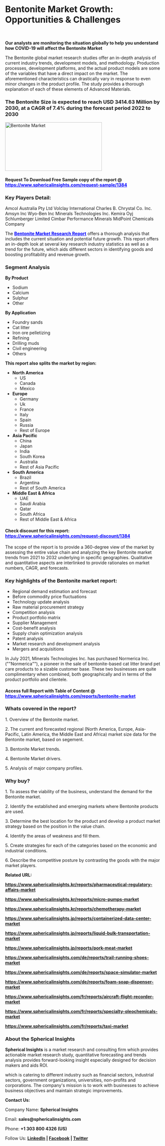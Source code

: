 <p>&nbsp;</p>
<h1><strong>Bentonite Market Growth: Opportunities &amp; Challenges</strong></h1>
<p>&nbsp;</p>
<p><strong>Our analysts are monitoring the situation globally to help you understand how COVID-19 will affect the Bentonite Market</strong></p>
<p>The Bentonite global market research studies offer an in-depth analysis of current industry trends, development models, and methodology. Production processes, development platforms, and the actual product models are some of the variables that have a direct impact on the market. The aforementioned characteristics can drastically vary in response to even minor changes in the product profile. The study provides a thorough explanation of each of these elements of Advanced Materials.</p>
<h3>The Bentonite Size is expected to reach USD 3414.63 Million by 2030, at a CAGR of 7.4% during the forecast period 2022 to 2030</h3>
<p><img src="https://www.sphericalinsights.com/images/rd/bentonite-market.png" alt="Bentonite Market " width="314" height="158" /></p>
<h4>Request To Download Free Sample copy of the report @ <span style="color: #0000ff;"><a style="color: #0000ff;" href="https://www.sphericalinsights.com/request-sample/1384" target="_blank">https://www.sphericalinsights.com/request-sample/1384</a></span></h4>
<h3><strong>Key Players Detail:</strong></h3>
<p>Amcol Australia Pty Ltd Volclay International Charles B. Chrystal Co. Inc. Amsyn Inc Wyo-Ben Inc Minerals Technologies Inc. Kemira Oyj Schlumberger Limited Cimbar Performance Minerals MidPoint Chemicals Company</p>
<p>The <strong><span style="color: #0000ff;"><a style="color: #0000ff;" href="https://www.sphericalinsights.com/reports/bentonite-market" target="_blank">Bentonite Market Research Report</a></span></strong> offers a thorough analysis that includes the current situation and potential future growth. This report offers an in-depth look at several key research industry statistics as well as a trend for the future, which aids different sectors in identifying goods and boosting profitability and revenue growth.</p>
<h3><strong>Segment Analysis </strong></h3>
<p><strong>By Product</strong></p>
<ul>
<li>Sodium</li>
<li>Calcium</li>
<li>Sulphur</li>
<li>Other</li>
</ul>
<p><strong>By Application</strong></p>
<ul>
<li>Foundry sands</li>
<li>Cat litter</li>
<li>Iron ore pelletizing</li>
<li>Refining</li>
<li>Drilling muds</li>
<li>Civil engineering</li>
<li>Others</li>
</ul>
<p><strong>This report also splits the market by region:</strong></p>
<ul>
<li><strong>North America</strong>
<ul>
<li>US</li>
<li>Canada</li>
<li>Mexico</li>
</ul>
</li>
<li><strong>Europe</strong>
<ul>
<li>Germany</li>
<li>Uk</li>
<li>France</li>
<li>Italy</li>
<li>Spain</li>
<li>Russia</li>
<li>Rest of Europe</li>
</ul>
</li>
<li><strong>Asia Pacific</strong>
<ul>
<li>China</li>
<li>Japan</li>
<li>India</li>
<li>South Korea</li>
<li>Australia</li>
<li>Rest of Asia Pacific</li>
</ul>
</li>
<li><strong>South America</strong>
<ul>
<li>Brazil</li>
<li>Argentina</li>
<li>Rest of South America</li>
</ul>
</li>
<li><strong>Middle East &amp; Africa</strong>
<ul>
<li>UAE</li>
<li>Saudi Arabia</li>
<li>Qatar</li>
<li>South Africa</li>
<li>Rest of Middle East &amp; Africa</li>
</ul>
</li>
</ul>
<h4>Check discount for this report: <span style="color: #0000ff;"><a style="color: #0000ff;" href="https://www.sphericalinsights.com/request-discount/1384" target="_blank">https://www.sphericalinsights.com/request-discount/1384</a></span></h4>
<p>The scope of the report is to provide a 360-degree view of the market by assessing the entire value chain and analyzing the key Bentonite market trends from 2021 to 2032 underlying in specific geographies. Qualitative and quantitative aspects are interlinked to provide rationales on market numbers, CAGR, and forecasts.</p>
<h3><strong>Key highlights of the Bentonite market report:</strong></h3>
<ul>
<li>Regional demand estimation and forecast</li>
<li>Before commodity price fluctuations</li>
<li>Technology update analysis</li>
<li>Raw material procurement strategy</li>
<li>Competition analysis</li>
<li>Product portfolio matrix</li>
<li>Supplier Management</li>
<li>Cost-benefit analysis</li>
<li>Supply chain optimization analysis</li>
<li>Patent analysis</li>
<li>Market research and development analysis</li>
<li>Mergers and acquisitions</li>
</ul>
<p>In July 2021, Minerals Technologies Inc. has purchased Normerica Inc. (""Normerica""), a pioneer in the sale of bentonite-based cat litter brand pet care products to a sizable customer base. These two businesses are quite complimentary when combined, both geographically and in terms of the product portfolio and clientele.</p>
<h4>Access full Report with Table of Content @ <span style="color: #0000ff;"><a style="color: #0000ff;" href="https://www.sphericalinsights.com/reports/bentonite-market" target="_blank">https://www.sphericalinsights.com/reports/bentonite-market</a></span></h4>
<h3><strong>Whats covered in the report?</strong></h3>
<p>1. Overview of the Bentonite market.</p>
<p>2. The current and forecasted regional (North America, Europe, Asia-Pacific, Latin America, the Middle East and Africa) market size data for the Bentonite market, based on segement.</p>
<p>3. Bentonite Market trends.</p>
<p>4. Bentonite Market drivers.</p>
<p>5. Analysis of major company profiles.</p>
<h3><strong>Why buy?</strong></h3>
<p>1. To assess the viability of the business, understand the demand for the Bentonite market.</p>
<p>2. Identify the established and emerging markets where Bentonite products are used.</p>
<p>3. Determine the best location for the product and develop a product market strategy based on the position in the value chain.</p>
<p>4. Identify the areas of weakness and fill them.</p>
<p>5. Create strategies for each of the categories based on the economic and industrial conditions.</p>
<p>6. Describe the competitive posture by contrasting the goods with the major market players.</p>
<p><strong>Related URL:</strong></p>
<p><strong><a href="https://www.sphericalinsights.kr/reports/pharmaceutical-regulatory-affairs-markethttps://www.sphericalinsights.kr/reports/micro-pumps-markethttps://www.sphericalinsights.kr/reports/chemotherapy-market">https://www.sphericalinsights.kr/reports/pharmaceutical-regulatory-affairs-market</a></strong></p>
<p><strong><a href="https://www.sphericalinsights.kr/reports/pharmaceutical-regulatory-affairs-markethttps://www.sphericalinsights.kr/reports/micro-pumps-markethttps://www.sphericalinsights.kr/reports/chemotherapy-market">https://www.sphericalinsights.kr/reports/micro-pumps-market</a></strong></p>
<p><strong><a href="https://www.sphericalinsights.kr/reports/pharmaceutical-regulatory-affairs-markethttps://www.sphericalinsights.kr/reports/micro-pumps-markethttps://www.sphericalinsights.kr/reports/chemotherapy-market">https://www.sphericalinsights.kr/reports/chemotherapy-market</a></strong></p>
<p><strong><a href="https://www.sphericalinsights.jp/reports/containerized-data-center-markethttps://www.sphericalinsights.jp/reports/liquid-bulk-transportation-markethttps://www.sphericalinsights.jp/reports/pork-meat-market">https://www.sphericalinsights.jp/reports/containerized-data-center-market</a></strong></p>
<p><strong><a href="https://www.sphericalinsights.jp/reports/containerized-data-center-markethttps://www.sphericalinsights.jp/reports/liquid-bulk-transportation-markethttps://www.sphericalinsights.jp/reports/pork-meat-market">https://www.sphericalinsights.jp/reports/liquid-bulk-transportation-market</a></strong></p>
<p><strong><a href="https://www.sphericalinsights.jp/reports/containerized-data-center-markethttps://www.sphericalinsights.jp/reports/liquid-bulk-transportation-markethttps://www.sphericalinsights.jp/reports/pork-meat-market">https://www.sphericalinsights.jp/reports/pork-meat-market</a></strong></p>
<p><strong><a href="https://www.sphericalinsights.com/de/reports/trail-running-shoes-markethttps://www.sphericalinsights.com/de/reports/space-simulator-markethttps://www.sphericalinsights.com/de/reports/foam-soap-dispenser-market">https://www.sphericalinsights.com/de/reports/trail-running-shoes-market</a></strong></p>
<p><strong><a href="https://www.sphericalinsights.com/de/reports/trail-running-shoes-markethttps://www.sphericalinsights.com/de/reports/space-simulator-markethttps://www.sphericalinsights.com/de/reports/foam-soap-dispenser-market">https://www.sphericalinsights.com/de/reports/space-simulator-marke</a></strong><strong><a href="https://www.sphericalinsights.com/de/reports/trail-running-shoes-markethttps://www.sphericalinsights.com/de/reports/space-simulator-markethttps://www.sphericalinsights.com/de/reports/foam-soap-dispenser-market">t</a></strong></p>
<p><strong><a href="https://www.sphericalinsights.com/de/reports/trail-running-shoes-markethttps://www.sphericalinsights.com/de/reports/space-simulator-markethttps://www.sphericalinsights.com/de/reports/foam-soap-dispenser-market">https://www.sphericalinsights.com/de/reports/foam-soap-dispenser-market</a></strong></p>
<p><strong><a href="https://www.sphericalinsights.com/fr/reports/aircraft-flight-recorder-markethttps://www.sphericalinsights.com/fr/reports/specialty-oleochemicals-markethttps://www.sphericalinsights.com/fr/reports/taxi-market">https://www.sphericalinsights.com/fr/reports/aircraft-flight-recorder-market</a></strong></p>
<p><strong><a href="https://www.sphericalinsights.com/fr/reports/aircraft-flight-recorder-markethttps://www.sphericalinsights.com/fr/reports/specialty-oleochemicals-markethttps://www.sphericalinsights.com/fr/reports/taxi-market">https://www.sphericalinsights.com/fr/reports/specialty-oleochemicals-market</a></strong></p>
<p><strong><a href="https://www.sphericalinsights.com/fr/reports/aircraft-flight-recorder-markethttps://www.sphericalinsights.com/fr/reports/specialty-oleochemicals-markethttps://www.sphericalinsights.com/fr/reports/taxi-market">https://www.sphericalinsights.com/fr/reports/taxi-market</a></strong></p>
<h3><strong>About the Spherical Insights</strong></h3>
<p><strong>Spherical Insights</strong> is a market research and consulting firm which provides actionable market research study, quantitative forecasting and trends analysis provides forward-looking insight especially designed for decision makers and aids ROI.</p>
<p>which is catering to different industry such as financial sectors, industrial sectors, government organizations, universities, non-profits and corporations. The company's mission is to work with businesses to achieve business objectives and maintain strategic improvements.</p>
<p><strong>Contact Us:</strong></p>
<p>Company Name: <strong>Spherical Insights</strong></p>
<p>Email: <strong>sales@sphericalinsights.com</strong></p>
<p>Phone: <strong>+1 303 800 4326 (US)</strong></p>
<p>Follow Us: <strong><a href="https://www.linkedin.com/company/spherical-insight/"><u>LinkedIn</u></a> | <a href="https://www.facebook.com/sphericalinsights36"><u>Facebook</u></a> | <a href="https://twitter.com/SInsights_US"><u>Twitter</u></a></strong></p>
